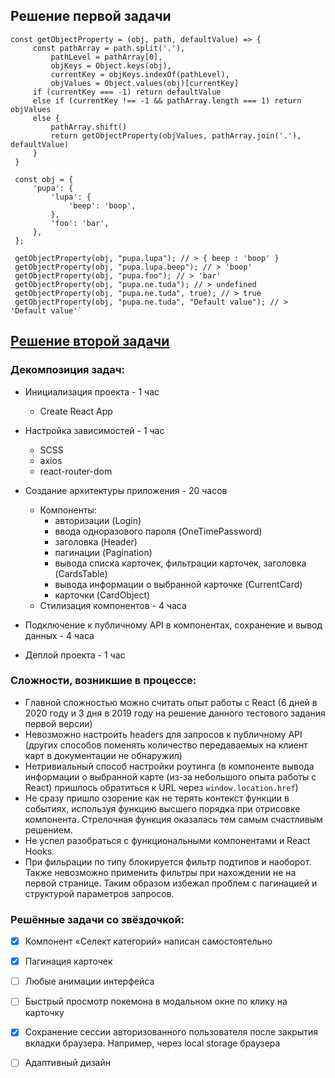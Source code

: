 ## Решение первой задачи
```
const getObjectProperty = (obj, path, defaultValue) => {
     const pathArray = path.split('.'),
         pathLevel = pathArray[0],
         objKeys = Object.keys(obj),
         currentKey = objKeys.indexOf(pathLevel),
         objValues = Object.values(obj)[currentKey]
     if (currentKey === -1) return defaultValue
     else if (currentKey !== -1 && pathArray.length === 1) return objValues
     else {
         pathArray.shift()
         return getObjectProperty(objValues, pathArray.join('.'), defaultValue)
     }
 }
 
 const obj = {
     'pupa': {
         'lupa': {
             'beep': 'boop',
         },
         'foo': 'bar',
     },
 };
 
 getObjectProperty(obj, "pupa.lupa"); // > { beep : 'boop' }
 getObjectProperty(obj, "pupa.lupa.beep"); // > 'boop'
 getObjectProperty(obj, "pupa.foo"); // > 'bar'
 getObjectProperty(obj, "pupa.ne.tuda"); // > undefined
 getObjectProperty(obj, "pupa.ne.tuda", true); // > true
 getObjectProperty(obj, "pupa.ne.tuda", "Default value"); // > 'Default value'`
```

## [Решение второй задачи](https://artkagr.github.io/kode-test)

### Декомпозиция задач:
* Инициализация проекта - 1 час
    * Create React App
    
* Настройка зависимостей - 1 час
    * SCSS
    * axios
    * react-router-dom
    
* Создание архитектуры приложения - 20 часов
    * Компоненты:
        * авторизации (Login)
        * ввода одноразового пароля (OneTimePassword)
        * заголовка (Header)
        * пагинации (Pagination)
        * вывода списка карточек, фильтрации карточек, заголовка (CardsTable)
        * вывода информации о выбранной карточке (CurrentCard)
        * карточки (CardObject)    
    * Стилизация компонентов - 4 часа  
* Подключение к публичному API в компонентах, сохранение и вывод данных - 4 часа
* Деплой проекта - 1 час

### Сложности, возникшие в процессе:
* Главной сложностью можно считать опыт работы с React (6 дней в 2020 году
и 3 дня в 2019 году на решение данного тестового задания первой версии)
* Невозможно настроить headers для запросов к публичному API (других способов
поменять количество передаваемых на клиент карт в документации не обнаружил)
* Нетривиальный способ настройки роутинга (в компоненте вывода информации о выбранной карте
(из-за небольшого опыта работы с React) пришлось обратиться к URL через ```window.location.href```)
* Не сразу пришло озорение как не терять контекст функции в событиях, используя функцию высшего порядка при отрисовке
компонента. Стрелочная функция оказалась тем самым счастливым решением.
* Не успел разобраться с функциональными компонентами и React Hooks.
* При фильрации по типу блокируется фильтр подтипов и наоборот. Также невозможно
применить фильтры при нахождении не на первой странице. Таким образом избежал
проблем с пагинацией и структурой параметров запросов.

### Решённые задачи со звёздочкой:
 - [X] Компонент «Селект категорий» написан самостоятельно
 - [X] Пагинация карточек
 - [ ] Любые анимации интерфейса
 - [ ] Быстрый просмотр покемона в модальном окне по клику на карточку
 - [X] Сохранение сессии авторизованного пользователя после закрытия вкладки браузера. Например, через local storage браузера
 - [ ] Адаптивный дизайн




